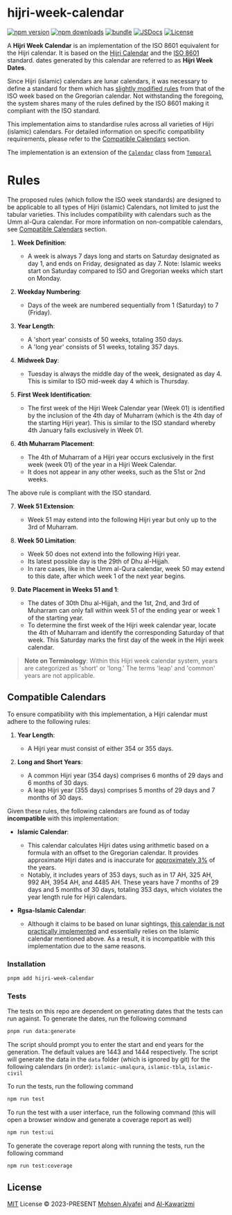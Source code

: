 # hijri-week-calendar

[![npm version][npm-version-src]][npm-version-href]
[![npm downloads][npm-downloads-src]][npm-downloads-href]
[![bundle][bundle-src]][bundle-href]
[![JSDocs][jsdocs-src]][jsdocs-href]
[![License][license-src]][license-href]

A **Hijri Week Calendar** is an implementation of the ISO 8601 equivalent for the Hijri calendar. It is based on the [Hijri Calendar](https://en.wikipedia.org/wiki/Islamic_calendar) and the [ISO 8601](https://en.wikipedia.org/wiki/ISO_8601) standard. dates generated by this calendar are referred to as **Hijri Week Dates**.

Since Hijri (islamic) calendars are lunar calendars, it was necessary to define a standard for them which has [slightly modified rules](#rules) from that of the ISO week based on the Gregorian calendar. Not withstanding the foregoing, the system shares many of the rules defined by the ISO 8601 making it compliant with the ISO standard.

This implementation aims to standardise rules across all varieties of Hijri (islamic) calendars. For detailed information on specific compatibility requirements, please refer to the [Compatible Calendars](#compatible-calendars) section.

The implementation is an extension of the [`Calendar`](https://github.com/js-temporal/temporal-polyfill/blob/a44a1bb61c738a504023427c486ab0a315c7b9d3/lib/calendar.ts#L129C14-L129C22) class from [`Temporal`](https://github.com/js-temporal/temporal-polyfill)

# Rules

The proposed rules (which follow the ISO week standards) are designed to be applicable to all types of Hijri (islamic) Calendars, not limited to just the tabular varieties. This includes compatibility with calendars such as the Umm al-Qura calendar. For more information on non-compatible calendars, see [Compatible Calendars](/#compatible-calendars) section.

1. **Week Definition**:
   - A week is always 7 days long and starts on Saturday designated as day 1, and ends on Friday, designated as day 7. Note: Islamic weeks start on Saturday compared to ISO and Gregorian weeks which start on Monday.

2. **Weekday Numbering**:
   - Days of the week are numbered sequentially from 1 (Saturday) to 7 (Friday).

3. **Year Length**:
   - A 'short year' consists of 50 weeks, totaling 350 days.
   - A 'long year' consists of 51 weeks, totaling 357 days.

4. **Midweek Day**:
   - Tuesday is always the middle day of the week, designated as day 4. This is similar to ISO mid-week day 4 which is Thursday.

5. **First Week Identification**:
   - The first week of the Hijri Week Calendar year (Week 01) is identified by the inclusion of the 4th day of Muharram (which is the 4th day of the starting Hijri year). This is similar to the ISO standard whereby 4th January falls exclusively in Week 01.

6. **4th Muharram Placement**:
   - The 4th of Muharram of a Hijri year occurs exclusively in the first week (week 01) of the year in a Hijri Week Calendar.
   - It does not appear in any other weeks, such as the 51st or 2nd weeks.

The above rule is compliant with the ISO standard.

7. **Week 51 Extension**:
   - Week 51 may extend into the following Hijri year but only up to the 3rd of Muharram.

8. **Week 50 Limitation**:
   - Week 50 does not extend into the following Hijri year.
   - Its latest possible day is the 29th of Dhu al-Hijjah.
   - In rare cases, like in the Umm al-Qura calendar, week 50 may extend to this date, after which week 1 of the next year begins.

9. **Date Placement in Weeks 51 and 1**:
   - The dates of 30th Dhu al-Hijjah, and the 1st, 2nd, and 3rd of Muharram can only fall within week 51 of the ending year or week 1 of the starting year.
   - To determine the first week of the Hijri week calendar year, locate the 4th of Muharram and identify the corresponding Saturday of that week. This Saturday marks the first day of the week in the Hijri week calendar.

> **Note on Terminology**:
> Within this Hijri week calendar system, years are categorized as 'short' or 'long.' The terms 'leap' and 'common' years are not applicable.

## Compatible Calendars

To ensure compatibility with this implementation, a Hijri calendar must adhere to the following rules:

1. **Year Length**:
   - A Hijri year must consist of either 354 or 355 days.

2. **Long and Short Years**:
   - A common Hijri year (354 days) comprises 6 months of 29 days and 6 months of 30 days.
   - A leap Hijri year (355 days) comprises 5 months of 29 days and 7 months of 30 days.

Given these rules, the following calendars are found as of today **incompatible** with this implementation:

- **Islamic Calendar**:
   - This calendar calculates Hijri dates using arithmetic based on a formula with an offset to the Gregorian calendar. It provides approximate Hijri dates and is inaccurate for [approximately 3%](https://github.com/unicode-org/icu/blob/1a60a038e14f0c56f50052c03fe76c4933cda339/icu4c/source/i18n/islamcal.cpp#L562) of the years.
   - Notably, it includes years of 353 days, such as in 17 AH, 325 AH, 992 AH, 3954 AH, and 4485 AH. These years have 7 months of 29 days and 5 months of 30 days, totaling 353 days, which violates the year length rule for Hijri calendars.

- **Rgsa-Islamic Calendar**:
   - Although it claims to be based on lunar sightings, [this calendar is not practically implemented](https://github.com/unicode-org/icu/blob/1a60a038e14f0c56f50052c03fe76c4933cda339/icu4c/source/i18n/islamcal.h#L697) and essentially relies on the Islamic calendar mentioned above. As a result, it is incompatible with this implementation due to the same reasons.

### Installation

```bash
pnpm add hijri-week-calendar
```

### Tests

The tests on this repo are dependent on generating dates that the tests can run against. To generate the dates, run the following command

```bash
pnpm run data:generate
```

The script should prompt you to enter the start and end years for the generation. The default values are 1443 and 1444 respectively. The script will generate the data in the `data` folder (which is ignored by git) for the following calendars (in order): `islamic-umalqura`, `islamic-tbla`, `islamic-civil`

To run the tests, run the following command

```bash
npm run test
```

To run the test with a user interface, run the following command (this will open a browser window and generate a coverage report as well)

```bash
npm run test:ui
```

To generate the coverage report along with running the tests, run the following command

```bash
npm run test:coverage
```

## License

[MIT](./LICENSE) License © 2023-PRESENT [Mohsen Alyafei](https://github.com/MohsenAlyafei) and [Al-Kawarizmi](https://github.com/khawarizmus)

<!-- Badges -->

[npm-version-src]: https://img.shields.io/npm/v/hijri-week-calendar?style=flat&colorA=080f12&colorB=1fa669
[npm-version-href]: https://npmjs.com/package/hijri-week-calendar
[npm-downloads-src]: https://img.shields.io/npm/dm/hijri-week-calendar?style=flat&colorA=080f12&colorB=1fa669
[npm-downloads-href]: https://npmjs.com/package/hijri-week-calendar
[bundle-src]: https://img.shields.io/bundlephobia/minzip/hijri-week-calendar?style=flat&colorA=080f12&colorB=1fa669&label=minzip
[bundle-href]: https://bundlephobia.com/result?p=hijri-week-calendar
[license-src]: https://img.shields.io/github/license/antfu/hijri-week-calendar.svg?style=flat&colorA=080f12&colorB=1fa669
[license-href]: https://github.com/antfu/hijri-week-calendar/blob/main/LICENSE
[jsdocs-src]: https://img.shields.io/badge/jsdocs-reference-080f12?style=flat&colorA=080f12&colorB=1fa669
[jsdocs-href]: https://www.jsdocs.io/package/hijri-week-calendar
